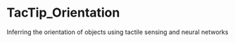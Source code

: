 # TacTip_Orientation
Inferring the orientation of objects using tactile sensing and neural networks
